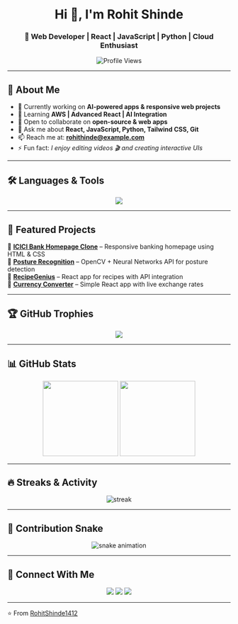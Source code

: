 <h1 align="center">Hi 👋, I'm Rohit Shinde</h1>
<h3 align="center">🚀 Web Developer | React | JavaScript | Python | Cloud Enthusiast</h3>

<p align="center">
  <img src="https://komarev.com/ghpvc/?username=RohitShinde1412&label=Profile%20Views&color=0e75b6&style=flat" alt="Profile Views" />
</p>

---

## 🌟 About Me
- 🔭 Currently working on **AI-powered apps & responsive web projects**
- 🌱 Learning **AWS | Advanced React | AI Integration**
- 👯 Open to collaborate on **open-source & web apps**
- 💬 Ask me about **React, JavaScript, Python, Tailwind CSS, Git**
- 📫 Reach me at: **[rohithinde@example.com](mailto:rohithinde@example.com)**
- ⚡ Fun fact: *I enjoy editing videos 🎬 and creating interactive UIs*

---

## 🛠️ Languages & Tools
<p align="center">
  <img src="https://skillicons.dev/icons?i=html,css,js,react,tailwind,python,git,github,figma,vscode,aws" />
</p>

---

## 📌 Featured Projects
🔹 [**ICICI Bank Homepage Clone**](https://github.com/RohitShinde1412/icici-bank-clone) – Responsive banking homepage using HTML & CSS  
🔹 [**Posture Recognition**](https://github.com/RohitShinde1412/posture-recognition) – OpenCV + Neural Networks API for posture detection  
🔹 [**RecipeGenius**](https://github.com/RohitShinde1412/recipe-genius) – React app for recipes with API integration  
🔹 [**Currency Converter**](https://github.com/RohitShinde1412/currency-converter) – Simple React app with live exchange rates  

---

## 🏆 GitHub Trophies
<p align="center">
  <img src="https://github-profile-trophy.vercel.app/?username=RohitShinde1412&theme=onedark&no-frame=true&row=1&column=7" />
</p>

---

## 📊 GitHub Stats
<p align="center">
  <img src="https://github-readme-stats.vercel.app/api?username=RohitShinde1412&show_icons=true&theme=tokyonight" height="170" />
  <img src="https://github-readme-stats.vercel.app/api/top-langs/?username=RohitShinde1412&layout=compact&theme=tokyonight" height="170" />
</p>

---

## 🔥 Streaks & Activity
<p align="center">
  <img src="https://github-readme-streak-stats.herokuapp.com/?user=RohitShinde1412&theme=tokyonight" alt="streak" />
</p>

---

## 🐍 Contribution Snake
<p align="center">
  <img src="https://raw.githubusercontent.com/RohitShinde1412/RohitShinde1412/output/github-contribution-grid-snake.svg" alt="snake animation" />
</p>

---

## 🔗 Connect With Me
<p align="center">
  <a href="https://linkedin.com/in/rohit-shinde-aa4234342" target="blank"><img src="https://skillicons.dev/icons?i=linkedin" /></a>
  <a href="https://github.com/RohitShinde1412" target="blank"><img src="https://skillicons.dev/icons?i=github" /></a>
  <a href="mailto:rohithinde@example.com"><img src="https://skillicons.dev/icons?i=gmail" /></a>
</p>

---

⭐️ From [RohitShinde1412](https://github.com/RohitShinde1412)
